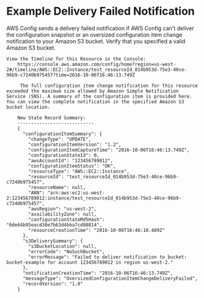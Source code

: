 # Example Delivery Failed Notification<a name="notification-delivery-failed"></a>

AWS Config sends a delivery failed notification if AWS Config can't deliver the configuration snapshot or an oversized configuration item change notification to your Amazon S3 bucket\. Verify that you specified a valid Amazon S3 bucket\.

```
View the Timeline for this Resource in the Console:
    https://console.aws.amazon.com/config/home?region=us-west-2#/timeline/AWS::EC2::Instance/test_resourceId_014b953d-75e3-40ce-96b9-c7240b975457?time=2016-10-06T16:46:13.749Z
    
     The full configuration item change notification for this resource exceeded the maximum size allowed by Amazon Simple Notification Service (SNS). A summary of the configuration item is provided here. You can view the complete notification in the specified Amazon S3 bucket location.
    
    New State Record Summary:
    ----------------------------
    {
      "configurationItemSummary": {
        "changeType": "UPDATE",
        "configurationItemVersion": "1.2",
        "configurationItemCaptureTime": "2016-10-06T16:46:13.749Z",
        "configurationStateId": 0,
        "awsAccountId": "123456789012",
        "configurationItemStatus": "OK",
        "resourceType": "AWS::EC2::Instance",
        "resourceId": "test_resourceId_014b953d-75e3-40ce-96b9-c7240b975457",
        "resourceName": null,
        "ARN": "arn:aws:ec2:us-west-2:123456789012:instance/test_resourceId_014b953d-75e3-40ce-96b9-c7240b975457",
        "awsRegion": "us-west-2",
        "availabilityZone": null,
        "configurationStateMd5Hash": "6de64b95eacd30e7b63d4bba7cd80814",
        "resourceCreationTime": "2016-10-06T16:46:10.489Z"
      },
      "s3DeliverySummary": {
        "s3BucketLocation": null,
        "errorCode": "NoSuchBucket",
        "errorMessage": "Failed to deliver notification to bucket: bucket-example for account 123456789012 in region us-west-2."
      },
      "notificationCreationTime": "2016-10-06T16:46:13.749Z",
      "messageType": "OversizedConfigurationItemChangeDeliveryFailed",
      "recordVersion": "1.0"
    }
```